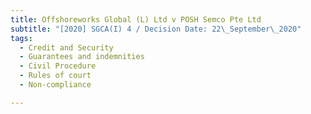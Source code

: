 ```yaml
---
title: Offshoreworks Global (L) Ltd v POSH Semco Pte Ltd
subtitle: "[2020] SGCA(I) 4 / Decision Date: 22\_September\_2020"
tags:
  - Credit and Security
  - Guarantees and indemnities
  - Civil Procedure
  - Rules of court
  - Non-compliance

---
```

